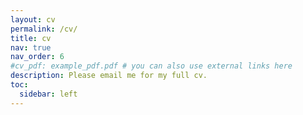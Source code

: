 ```yaml
---
layout: cv
permalink: /cv/
title: cv
nav: true
nav_order: 6
#cv_pdf: example_pdf.pdf # you can also use external links here
description: Please email me for my full cv.
toc:
  sidebar: left
---
```


<script src="/assets/json/resume.json"></script>

